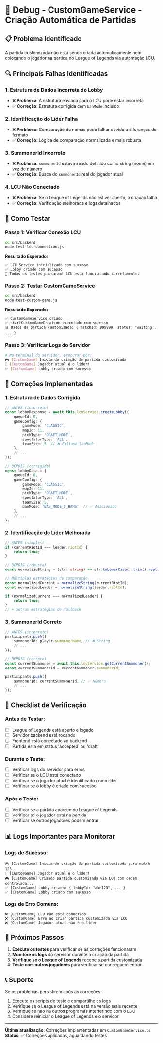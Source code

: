 # 🐛 Debug - CustomGameService - Criação Automática de Partidas

## 📋 Problema Identificado

A partida customizada não está sendo criada automaticamente nem colocando o jogador na partida no League of Legends via automação LCU.

## 🔍 Principais Falhas Identificadas

### 1. **Estrutura de Dados Incorreta do Lobby**
- ❌ **Problema**: A estrutura enviada para o LCU pode estar incorreta
- ✅ **Correção**: Estrutura corrigida com `banMode` incluído

### 2. **Identificação do Líder Falha**
- ❌ **Problema**: Comparação de nomes pode falhar devido a diferenças de formato
- ✅ **Correção**: Lógica de comparação normalizada e mais robusta

### 3. **SummonerId Incorreto**
- ❌ **Problema**: `summonerId` estava sendo definido como string (nome) em vez de número
- ✅ **Correção**: Busca do `summonerId` real do jogador atual

### 4. **LCU Não Conectado**
- ❌ **Problema**: Se o League of Legends não estiver aberto, a criação falha
- ✅ **Correção**: Verificação melhorada e logs detalhados

## 🧪 Como Testar

### Passo 1: Verificar Conexão LCU
```bash
cd src/backend
node test-lcu-connection.js
```

**Resultado Esperado:**
```
✅ LCU Service inicializado com sucesso
✅ Lobby criado com sucesso
🎉 Todos os testes passaram! LCU está funcionando corretamente.
```

### Passo 2: Testar CustomGameService
```bash
cd src/backend
node test-custom-game.js
```

**Resultado Esperado:**
```
✅ CustomGameService criado
✅ startCustomGameCreation executado com sucesso
📊 Dados da partida customizada: { matchId: 999999, status: 'waiting', ... }
```

### Passo 3: Verificar Logs do Servidor
```bash
# No terminal do servidor, procurar por:
🎮 [CustomGame] Iniciando criação de partida customizada
👑 [CustomGame] Jogador atual é o líder!
✅ [CustomGame] Lobby criado com sucesso
```

## 🔧 Correções Implementadas

### 1. **Estrutura de Dados Corrigida**
```typescript
// ANTES (incorreto)
const lobbyResponse = await this.lcuService.createLobby({
    queueId: 0,
    gameConfig: {
        gameMode: 'CLASSIC',
        mapId: 11,
        pickType: 'DRAFT_MODE',
        spectatorType: 'ALL',
        teamSize: 5  // ❌ Faltava banMode
    },
    // ...
});

// DEPOIS (corrigido)
const lobbyData = {
    queueId: 0,
    gameConfig: {
        gameMode: 'CLASSIC',
        mapId: 11,
        pickType: 'DRAFT_MODE',
        spectatorType: 'ALL',
        teamSize: 5,
        banMode: 'BAN_MODE_5_BANS'  // ✅ Adicionado
    },
    // ...
};
```

### 2. **Identificação do Líder Melhorada**
```typescript
// ANTES (simples)
if (currentRiotId === leader.riotId) {
    return true;
}

// DEPOIS (robusta)
const normalizeString = (str: string) => str.toLowerCase().trim().replace(/\s+/g, '');

// Múltiplas estratégias de comparação
const normalizedCurrent = normalizeString(currentRiotId);
const normalizedLeader = normalizeString(leader.riotId);

if (normalizedCurrent === normalizedLeader) {
    return true;
}
// + outras estratégias de fallback
```

### 3. **SummonerId Correto**
```typescript
// ANTES (incorreto)
participants.push({
    summonerId: player.summonerName, // ❌ String
    // ...
});

// DEPOIS (correto)
const currentSummoner = await this.lcuService.getCurrentSummoner();
const currentSummonerId = currentSummoner.summonerId;

participants.push({
    summonerId: currentSummonerId, // ✅ Número
    // ...
});
```

## 🚨 Checklist de Verificação

### Antes de Testar:
- [ ] League of Legends está aberto e logado
- [ ] Servidor backend está rodando
- [ ] Frontend está conectado ao backend
- [ ] Partida está em status 'accepted' ou 'draft'

### Durante o Teste:
- [ ] Verificar logs do servidor para erros
- [ ] Verificar se o LCU está conectado
- [ ] Verificar se o jogador atual é identificado como líder
- [ ] Verificar se o lobby é criado com sucesso

### Após o Teste:
- [ ] Verificar se a partida aparece no League of Legends
- [ ] Verificar se o jogador está na partida
- [ ] Verificar se outros jogadores podem entrar

## 📊 Logs Importantes para Monitorar

### Logs de Sucesso:
```
🎮 [CustomGame] Iniciando criação de partida customizada para match 123
👑 [CustomGame] Jogador atual é o líder!
🎮 [CustomGame] Criando partida customizada via LCU com ordem controlada...
✅ [CustomGame] Lobby criado: { lobbyId: "abc123", ... }
✅ [CustomGame] Lobby criado com sucesso
```

### Logs de Erro Comuns:
```
❌ [CustomGame] LCU não está conectado!
❌ [CustomGame] Erro ao criar partida customizada via LCU
❌ [CustomGame] Jogador atual não é o líder
```

## 🔄 Próximos Passos

1. **Execute os testes** para verificar se as correções funcionaram
2. **Monitore os logs** do servidor durante a criação da partida
3. **Verifique se o League of Legends** recebe a partida customizada
4. **Teste com outros jogadores** para verificar se conseguem entrar

## 📞 Suporte

Se os problemas persistirem após as correções:

1. Execute os scripts de teste e compartilhe os logs
2. Verifique se o League of Legends está na versão mais recente
3. Verifique se não há outros programas interferindo com o LCU
4. Considere reiniciar o League of Legends e o servidor

---

**Última atualização**: Correções implementadas em `CustomGameService.ts`
**Status**: ✅ Correções aplicadas, aguardando testes 